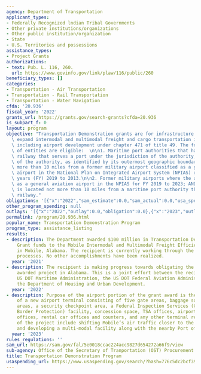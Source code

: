 ```yaml
---
agency: Department of Transportation
applicant_types:
- Federally Recognized lndian Tribal Governments
- Other private institutions/organizations
- Other public institution/organization
- State
- U.S. Territories and possessions
assistance_types:
- Project Grants
authorizations:
- text: Pub. L. 116, 260.
  url: https://www.govinfo.gov/link/plaw/116/public/260
beneficiary_types: []
categories:
- Transportation - Air Transportation
- Transportation - Rail Transportation
- Transportation - Water Navigation
cfda: '20.936'
fiscal_year: '2022'
grants_url: https://grants.gov/search-grants?cfda=20.936
is_subpart_f: 0
layout: program
objective: "Transportation Demonstration grants are for infrastructure projects that\
  \ expand intermodal and multimodal freight and cargo transportation infrastructure,\
  \ including airport development under chapter 471 of title 49. The following types\
  \ of entities are eligible:  \n\n1. Maritime port authorities that have a terminal\
  \ railway that serves a port under the jurisdiction of the authority; AND the location\
  \ of the authority, as identified by its outermost geographic boundary,  is not\
  \ more than 10 miles from a former military airport classified as a general aviation\
  \ airport in the National Plan on Integrated Airport System (NPIAS) report for fiscal\
  \ years (FY) 2019 to 2013.\n\n2. Former military airports where the airport is classified\
  \ as a general aviation airport in the NPIAS for FY 2019 to 2023; AND the airport\
  \ is located not more than 10 miles from a maritime port authority that uses a terminal\
  \ railway."
obligations: '[{"x":"2022","sam_estimate":0.0,"sam_actual":0.0,"usa_spending_actual":0.0},{"x":"2023","sam_estimate":0.0,"sam_actual":62000000.0,"usa_spending_actual":62000000.0},{"x":"2024","sam_estimate":0.0,"sam_actual":0.0,"usa_spending_actual":0.0}]'
other_program_spending: null
outlays: '[{"x":"2022","outlay":0.0,"obligation":0.0},{"x":"2023","outlay":14729615.15,"obligation":62000000.0},{"x":"2024","outlay":0.0,"obligation":0.0}]'
permalink: /program/20.936.html
popular_name: Transportation Demonstration Program
program_type: assistance_listing
results:
- description: The Department awarded $100 million in Transportation Demonstration
    Grant funds to the Mobile Intermodal and Multimodal Freight Efficiency project
    in Mobile, Alabama. The recipient is currently working through the grant obligation
    processes. No other accomplishments have been realized.
  year: '2021'
- description: The recipient is making progress towards obligating the grant for the
    awarded project in Alabama. This is a joint effort between the recipient, the
    US DOT Maritime Administration, the US DOT Federal Aviation Administration, and
    the Department of Housing and Urban Development.
  year: '2022'
- description: Purpose of the airport portion of the grant award is the construction
    of a new airport terminal consisting of five gate areas, baggage sorting and claim
    areas, a security checkpoint area, a Federal Inspection Services (Customs and
    Border Protection) facility, concession space, TSA offices, airport administrative
    offices, rental car offices and counters, and any other terminal related areas.  Benefits
    of the project include shifting Mobile’s air traffic closer to the city center
    and developing a multi-modal facility along with the nearby Port of Mobile.
  year: '2023'
rules_regulations: ''
sam_url: https://sam.gov/fal/5e0018ccac224acc9827d654272a66f9/view
sub-agency: Office of the Secretary of Tranportation (OST) Procurement Operations
title: Transportation Demonstration Program
usaspending_url: https://www.usaspending.gov/search/?hash=776c5dc2bcf399933ca382b9c07bda99
---
```

